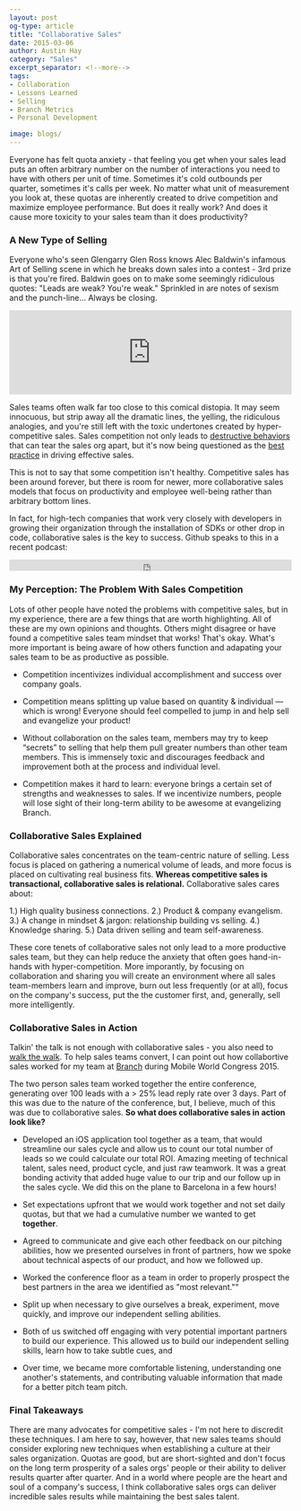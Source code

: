 ```yaml
---
layout: post
og-type: article
title: "Collaborative Sales"
date: 2015-03-06
author: Austin Hay
category: "Sales"
excerpt_separator: <!--more-->
tags:
- Collaboration
- Lessons Learned
- Selling
- Branch Metrics
- Personal Development

image: blogs/
---
```


Everyone has felt quota anxiety - that feeling you get when your sales lead puts an often arbitrary number on the number of interactions you need to have with others per unit of time. Sometimes it's cold outbounds per quarter, sometimes it's calls per week. No matter what unit of measurement you look at, these quotas are inherently created to drive competition and maximize employee performance. But does it really work? And does it cause more toxicity to your sales team than it does productivity?

### A New Type of Selling ###

Everyone who's seen Glengarry Glen Ross knows Alec Baldwin's infamous Art of Selling scene in which he breaks down sales into a contest - 3rd prize is that you're fired. Baldwin goes on to make some seemingly ridiculous quotes: "Leads are weak? You're weak." Sprinkled in are notes of sexism and the punch-line... Always be closing.

<div class="imageleft">
<iframe width="100%" height="auto" src="https://www.youtube.com/embed/zCf46yHIzSo" frameborder="0" allowfullscreen></iframe>
</div>

Sales teams often walk far too close to this comical distopia. It may seem innocuous, but strip away all the dramatic lines, the yelling, the ridiculous analogies, and you're still left with the toxic undertones created by hyper-competitive sales. Sales competition not only leads to [destructive behaviors](http://www.tlnt.com/2012/01/10/10-destructive-behaviors-that-can-bring-down-a-team%E2%80%99s-success/) that can tear the sales org apart, but it's now being questioned as the [best practice](http://enterprise-gamification.com/index.php?option=com_content&view=article&id=197:9-reasons-why-competition-is-bad-for-sales&catid=10&Itemid=16&lang=en) in driving effective sales.

This is not to say that some competition isn't healthy. Competitive sales has been around forever, but there is room for newer, more collaborative sales models that focus on productivity and employee well-being rather than arbitrary bottom lines.

In fact, for high-tech companies that work very closely with developers in growing their organization through the installation of SDKs or other drop in code, collaborative sales is the key to success. Github speaks to this in a recent podcast:

<iframe width="100%" height="20" scrolling="no" frameborder="no" src="https://w.soundcloud.com/player/?url=https%3A//api.soundcloud.com/tracks/194421673&amp;color=ff5500&amp;inverse=false&amp;auto_play=false&amp;show_user=true"></iframe>

### My Perception: The Problem With Sales Competition ###

Lots of other people have noted the problems with competitive sales, but in my experience, there are a few things that are worth highlighting. All of these are my own opinions and thoughts. Others might disagree or have found a competitive sales team mindset that works! That's okay. What's more important is being aware of how others function and adapating your sales team to be as productive as possible.

* Competition incentivizes individual accomplishment and success over company goals.

* Competition means splitting up value based on quantity &amp; individual — which is wrong! Everyone should feel compelled to jump in and help sell and evangelize your product!

* Without collaboration on the sales team, members may try to keep “secrets” to selling that help them pull greater numbers than other team members. This is immensely toxic and discourages feedback and improvement both at the process and individual level.

* Competition makes it hard to learn: everyone brings a certain set of strengths and weaknesses to sales. If we incentivize numbers, people will lose sight of their long-term ability to be awesome at evangelizing Branch. 

### Collaborative Sales Explained ###

Collaborative sales concentrates on the team-centric nature of selling. Less focus is placed on gathering a numerical volume of leads, and more focus is placed on cultivating real business fits. <b>Whereas competitive sales is transactional, collaborative sales is relational.</b> Collaborative sales cares about: 

1.) High quality business connections.
2.) Product &amp; company evangelism.
3.) A change in mindset &amp; jargon: relationship building vs selling.
4.) Knowledge sharing.
5.) Data driven selling and team self-awareness.

These core tenets of collaborative sales not only lead to a more productive sales team, but they can help reduce the anxiety that often goes hand-in-hands with hyper-competition. More imporantly, by focusing on collaboration and sharing you will create an environment where all sales team-members learn and improve, burn out less frequently (or at all), focus on the company's success, put the the customer first, and, generally, sell more intelligently. 

### Collaborative Sales in Action ###

Talkin' the talk is not enough with collaborative sales - you also need to [walk the walk](https://www.youtube.com/watch?v=qIOFs2onNE0). To help sales teams convert, I can point out how collabortive sales worked for my team at [Branch](https://branch.io) during Mobile World Congress 2015. 

The two person sales team worked together the entire conference, generating over 100 leads with a > 25% lead reply rate over 3 days. Part of this was due to the nature of the conference, but, I believe, much of this was due to collaborative sales. <b>So what does collaborative sales in action look like?</b>

* Developed an iOS application tool together as a team, that would streamline our sales cycle and allow us to count our total number of leads so we could calculate our total ROI. Amazing meeting of technical talent, sales need, product cycle, and just raw teamwork. It was a great bonding activity that added huge value to our trip and our follow up in the sales cycle. We did this on the plane to Barcelona in a few hours!

* Set expectations upfront that we would work together and not set daily quotas, but that we had a cumulative number we wanted to get <b>together</b>.

* Agreed to communicate and give each other feedback on our pitching abilities, how we presented ourselves in front of partners, how we spoke about technical aspects of our product, and how we followed up.

* Worked the conference floor as a team in order to properly prospect the best partners in the area we identified as "most relevant.""

* Split up when necessary to give ourselves a break, experiment, move quickly, and improve our independent selling abilities. 

* Both of us switched off engaging with very potential important partners to build our experience. This allowed us to build our independent selling skills, learn how to take subtle cues, and 

* Over time, we became more comfortable listening, understanding one another's statements, and contributing valuable information that made for a better pitch team pitch.

### Final Takeaways ###

There are many advocates for competitive sales - I'm not here to discredit these techniques. I am here to say, however, that new sales teams should consider exploring new techniques when establishing a culture at their sales organization. Quotas are good, but are short-sighted and don't focus on the long term prosperity of a sales orgs' people or their ability to deliver results quarter after quarter. And in a world where people are the heart and soul of a company's success, I think collaborative sales orgs can deliver incredible sales results while maintaining the best sales talent.

